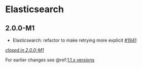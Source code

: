# Elasticsearch

## 2.0.0-M1

- Elasticsearch: refactor to make retrying more explicit [#1941](https://github.com/akka/alpakka/pull/1941)

[*closed in 2.0.0-M1*](https://github.com/akka/alpakka/issues?q=is%3Aclosed+milestone%3A2.0.0-M1+label%3Ap%3Aelasticsearch)

For earlier changes see @ref:[1.1.x versions](../1.1.x/elasticsearch.md)
